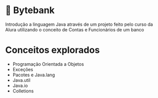# 💛 Bytebank 

Introdução a linguagem Java através de um projeto feito pelo curso da Alura utilizando o conceito de Contas e Funcionários de um banco

# Conceitos explorados

- Programação Orientada a Objetos
- Exceções
- Pacotes e Java.lang
- Java.util
- Java.io
- Colletions
